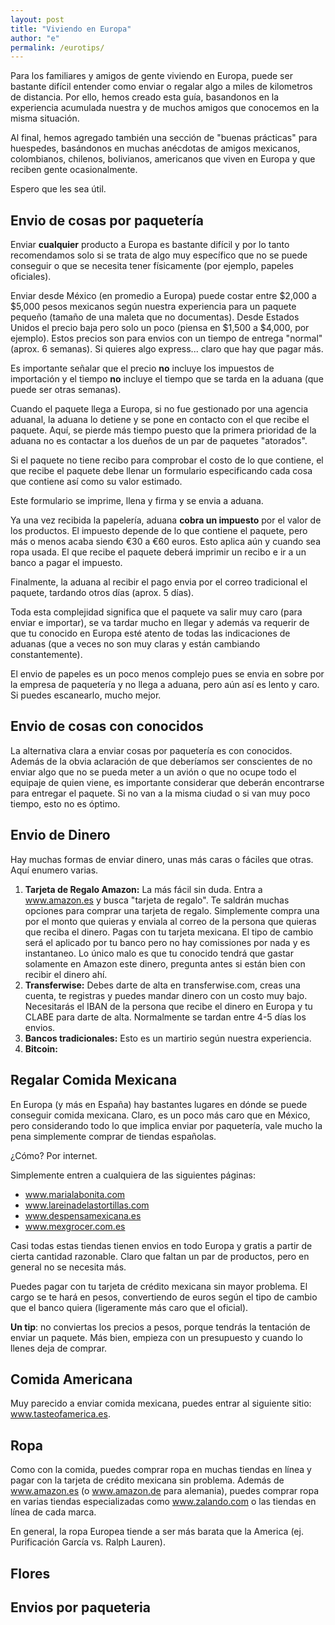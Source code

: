 ```yaml
---
layout: post
title: "Viviendo en Europa"
author: "e"
permalink: /eurotips/
---
```


Para los familiares y amigos de gente viviendo en Europa, puede ser bastante difícil entender como enviar o regalar algo a miles de kilometros de distancia. Por ello, hemos creado esta guía, 
basandonos en la experiencia acumulada nuestra y de muchos amigos que conocemos en la misma situación. 

Al final, hemos agregado también una sección de "buenas prácticas" para huespedes, basándonos en muchas anécdotas de amigos mexicanos, colombianos, chilenos, bolivianos, americanos que viven en Europa y que reciben gente ocasionalmente. 

Espero que les sea útil.


## Envio de cosas por paquetería

Enviar **cualquier** producto a Europa es bastante difícil y por lo tanto recomendamos solo si se trata de algo muy específico que no se puede conseguir o que se necesita tener físicamente (por ejemplo, papeles oficiales). 

Enviar desde México (en promedio a Europa) puede costar entre $2,000 a $5,000 pesos mexicanos según nuestra experiencia para un paquete pequeño (tamaño de una maleta que no documentas). Desde Estados Unidos el precio baja pero solo un poco (piensa en $1,500 a $4,000, por ejemplo). 
Estos precios son para envios con un tiempo de entrega "normal" (aprox. 6 semanas). Si quieres algo express... claro que hay que pagar más.

Es importante señalar que el precio **no** incluye los impuestos de importación y el tiempo **no** incluye el tiempo que se tarda en la aduana (que puede ser otras semanas).

Cuando el paquete llega a Europa, si no fue gestionado por una agencia aduanal, la aduana lo detiene y se pone en contacto con el que recibe el paquete. Aquí, se pierde más tiempo puesto que la primera prioridad de la aduana no es contactar a los dueños de un par de paquetes "atorados".

Si el paquete no tiene recibo para comprobar el costo de lo que contiene, el que recibe el paquete debe llenar un formulario especificando cada cosa que contiene así como su valor estimado. 

Este formulario se imprime, llena y firma y se envia a aduana.

Ya una vez recibida la papelería, aduana **cobra un impuesto** por el valor de los productos. El impuesto depende de lo que contiene el paquete, pero más o menos acaba siendo €30 a €60 euros. Esto aplica aún y cuando sea ropa usada. El que recibe el paquete deberá imprimir un recibo e ir a un banco a pagar el impuesto.

Finalmente, la aduana al recibir el pago envia por el correo tradicional el paquete, tardando otros días (aprox. 5 días).

Toda esta complejidad significa que el paquete va salir muy caro (para enviar e importar), se va tardar mucho en llegar y además va requerir de que tu conocido en Europa esté atento de todas las indicaciones de aduanas (que a veces no son muy claras y están cambiando constantemente). 

El envio de papeles es un poco menos complejo pues se envia en sobre por la empresa de paquetería y no llega a aduana, pero aún así es lento y caro. Si puedes escanearlo, mucho mejor.

## Envio de cosas con conocidos
La alternativa clara a enviar cosas por paquetería es con conocidos. Además de la obvia aclaración de que deberíamos ser conscientes de no enviar algo que no se pueda meter a un avión o que no ocupe todo el equipaje de quien viene, es importante
considerar que deberán encontrarse para entregar el paquete. Si no van a la misma ciudad o si van muy poco tiempo, esto no es óptimo. 


## Envio de Dinero

Hay muchas formas de enviar dinero, unas más caras o fáciles que otras. Aquí enumero varias.

1. **Tarjeta de Regalo Amazon:** La más fácil sin duda. Entra a www.amazon.es y busca "tarjeta de regalo". Te saldrán muchas opciones para comprar una tarjeta de regalo. Simplemente compra una por el monto que quieras y enviala al correo de la persona que quieras que reciba el dinero. Pagas con tu tarjeta mexicana. El tipo de cambio será el aplicado por tu banco pero no hay comissiones por nada y es instantaneo. Lo único malo es que tu conocido tendrá que gastar solamente en Amazon este dinero, pregunta antes si están bien con recibir el dinero ahí.
2. **Transferwise:** Debes darte de alta en transferwise.com, creas una cuenta, te registras y puedes mandar dinero con un costo muy bajo. Necesitarás el IBAN de la persona que recibe el dinero en Europa y tu CLABE para darte de alta. Normalmente se tardan entre 4-5 días los envios.
3. **Bancos tradicionales:** Esto es un martirio según nuestra experiencia.
4. **Bitcoin:**


## Regalar Comida Mexicana

En Europa (y más en España) hay bastantes lugares en dónde se puede conseguir comida mexicana. Claro, es un poco más caro que en México, pero considerando todo lo que implica enviar por paquetería, vale mucho la pena simplemente comprar de tiendas españolas. 

¿Cómo? Por internet.

Simplemente entren a cualquiera de las siguientes páginas: 

- www.marialabonita.com
- www.lareinadelastortillas.com
- www.despensamexicana.es
- www.mexgrocer.com.es

Casi todas estas tiendas tienen envios en todo Europa y gratis a partir de cierta cantidad razonable. Claro que faltan un par de productos, pero en general no se necesita más. 

Puedes pagar con tu tarjeta de crédito mexicana sin mayor problema. El cargo se te hará en pesos, convertiendo de euros según el tipo de cambio que el banco quiera (ligeramente más caro que el oficial).

**Un tip**: no conviertas los precios a pesos, porque tendrás la tentación de enviar un paquete. Más bien, empieza con un presupuesto y cuando lo llenes deja de comprar.



## Comida Americana 

Muy parecido a enviar comida mexicana, puedes entrar al siguiente sitio: www.tasteofamerica.es.


## Ropa

Como con la comida, puedes comprar ropa en muchas tiendas en línea y pagar con la tarjeta de crédito mexicana sin problema. Además de www.amazon.es (o www.amazon.de para alemania), puedes comprar ropa en varias tiendas especializadas como www.zalando.com o las tiendas en línea de cada marca. 

En general, la ropa Europea tiende a ser más barata que la America (ej. Purificación García vs. Ralph Lauren).


## Flores 



## Envios por paqueteria


